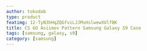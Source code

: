 ```yaml
---
author: tokodab
type: product
featimg: 12-TyN3hHqZQGfviLJJMsHslwewXUlfBK
title: CS GO Asiimov Pattern Samsung Galaxy S9 Case
tags: [samsung, galaxy, s9]
category: [samsung]
---
```

